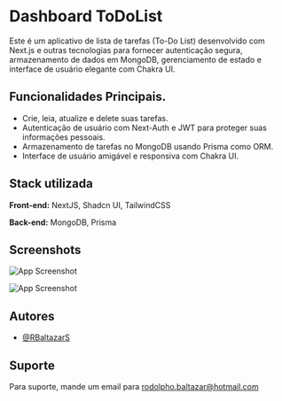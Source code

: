 
# Dashboard ToDoList


Este é um aplicativo de lista de tarefas (To-Do List) desenvolvido com Next.js e outras tecnologias para fornecer autenticação segura, armazenamento de dados em MongoDB, gerenciamento de estado e interface de usuário elegante com Chakra UI.


## Funcionalidades Principais.

- Crie, leia, atualize e delete suas tarefas.
- Autenticação de usuário com Next-Auth e JWT para proteger suas informações pessoais.
- Armazenamento de tarefas no MongoDB usando Prisma como ORM.
- Interface de usuário amigável e responsiva com Chakra UI.



## Stack utilizada

**Front-end:** NextJS, Shadcn UI, TailwindCSS

**Back-end:** MongoDB, Prisma


## Screenshots

![App Screenshot](https://via.placeholder.com/468x300?text=App+Screenshot+Here)

![App Screenshot](https://via.placeholder.com/468x300?text=App+Screenshot+Here)

## Autores

- [@RBaltazarS](https://www.github.com/RBaltazarS)


## Suporte

Para suporte, mande um email para rodolpho.baltazar@hotmail.com

